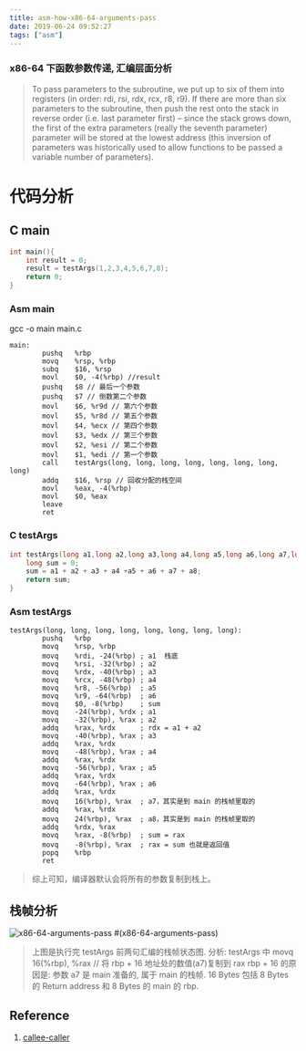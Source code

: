 ```yaml
---
title: asm-how-x86-64-arguments-pass
date: 2019-06-24 09:52:27
tags: ["asm"]
---
```

### x86-64 下函数参数传递, 汇编层面分析

> To pass parameters to the subroutine, we put up to six of them into registers (in order: rdi, rsi, rdx, rcx, r8, r9). If there are more than six parameters to the subroutine, then push the rest onto the stack in reverse order (i.e. last parameter first) – since the stack grows down, the first of the extra parameters (really the seventh parameter) parameter will be stored at the lowest address (this inversion of parameters was historically used to allow functions to be passed a variable number of parameters).

# 代码分析
## C main 
```cpp
int main(){
    int result = 0;
    result = testArgs(1,2,3,4,5,6,7,8);
    return 0;
}

```

### Asm main 
gcc -o main main.c

```
main:
        pushq   %rbp
        movq    %rsp, %rbp
        subq    $16, %rsp
        movl    $0, -4(%rbp) //result
        pushq   $8 // 最后一个参数
        pushq   $7 // 倒数第二个参数
        movl    $6, %r9d // 第六个参数
        movl    $5, %r8d // 第五个参数
        movl    $4, %ecx // 第四个参数
        movl    $3, %edx // 第三个参数
        movl    $2, %esi // 第二个参数
        movl    $1, %edi // 第一个参数
        call    testArgs(long, long, long, long, long, long, long, long)
        addq    $16, %rsp // 回收分配的栈空间
        movl    %eax, -4(%rbp)
        movl    $0, %eax
        leave
        ret
```

### C testArgs

```cpp
int testArgs(long a1,long a2,long a3,long a4,long a5,long a6,long a7,long a8){
    long sum = 0;
    sum = a1 + a2 + a3 + a4 +a5 + a6 + a7 + a8;
    return sum;
}
```

### Asm testArgs
```x86asm
testArgs(long, long, long, long, long, long, long, long):
        pushq   %rbp
        movq    %rsp, %rbp
        movq    %rdi, -24(%rbp) ; a1  栈底
        movq    %rsi, -32(%rbp) ; a2
        movq    %rdx, -40(%rbp) ; a3
        movq    %rcx, -48(%rbp) ; a4
        movq    %r8, -56(%rbp)  ; a5
        movq    %r9, -64(%rbp)  ; a6
        movq    $0, -8(%rbp)    ; sum
        movq    -24(%rbp), %rdx ; a1
        movq    -32(%rbp), %rax ; a2
        addq    %rax, %rdx      ; rdx = a1 + a2
        movq    -40(%rbp), %rax ; a3
        addq    %rax, %rdx
        movq    -48(%rbp), %rax ; a4
        addq    %rax, %rdx
        movq    -56(%rbp), %rax ; a5
        addq    %rax, %rdx
        movq    -64(%rbp), %rax ; a6
        addq    %rax, %rdx
        movq    16(%rbp), %rax  ; a7，其实是到 main 的栈帧里取的
        addq    %rax, %rdx
        movq    24(%rbp), %rax  ; a8，其实是到 main 的栈帧里取的
        addq    %rdx, %rax
        movq    %rax, -8(%rbp)  ; sum = rax
        movq    -8(%rbp), %rax  ; rax = sum 也就是返回值
        popq    %rbp
        ret
```

> 综上可知，编译器默认会将所有的参数复制到栈上。

## 栈帧分析

![x86-64-arguments-pass](https://gitee.com/stardustman/pictrues/raw/master/img/x86-64-arguments-pass.png) #(x86-64-arguments-pass)
> 上图是执行完 testArgs 前两句汇编的栈帧状态图.
> 分析:
> testArgs 中 movq    16(%rbp), %rax  // 将 rbp + 16 地址处的数值(a7)复制到 rax
rbp + 16 的原因是: 参数 a7 是 main 准备的, 属于 main 的栈帧. 16 Bytes 包括 8 Bytes 的 Return address 和 8 Bytes 的 main 的 rbp.

## Reference
1. [callee-caller](http://web.stanford.edu/class/cs107/guide/x86-64.html)